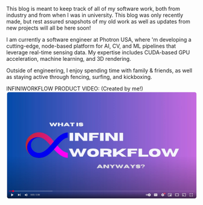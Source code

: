 This blog is meant to keep track of all of my software work, both from industry and from when I was in university. This blog was only recently made, but rest assured snapshots of my old work as well as updates from new projects will all be here soon!

I am currently a software engineer at Photron USA, where 'm developing a cutting-edge, node-based platform for AI, CV, and ML pipelines that leverage real-time sensing data. My expertise includes CUDA-based GPU acceleration, machine learning, and 3D rendering.

Outside of engineering, I enjoy spending time with family & friends, as well as staying active through fencing, surfing, and kickboxing. 


INFINIWORKFLOW PRODUCT VIDEO: (Created by me!)
[![What is Infiniworkflow?](/assets/infiniworkflow_youtube.jpg)](https://www.youtube.com/watch?v=ZeLcDBEy8LE)

